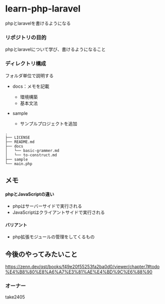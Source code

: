 # learn-php-laravel
phpとlaravelを書けるようになる

### リポジトリの目的
phpとlaravelについて学び、書けるようになること

### ディレクトリ構成  
フォルダ単位で説明する  
- docs：メモを記載
    - 環境構築　
    - 基本文法

- sample
    - サンプルプロジェクトを追加

```
.
├── LICENSE
├── README.md
├── docs
│   └── basic-grammer.md
│   └── to-construct.md
├── sample
└── main.php
```


## メモ
 #### phpとJavaScriptの違い
 - phpはサーバーサイドで実行される
 - JavaScriptはクライアントサイドで実行される
 #### バリアント  
 - php拡張モジュールの管理をしてくるもの

## 今後のやってみたいこと

https://zenn.dev/qst/books/f49e20f55253fa2ba0d0/viewer/chapter7#todo%E4%B8%80%E8%A6%A7%E3%81%AE%E4%BD%9C%E6%88%90

### オーナー
take2405
